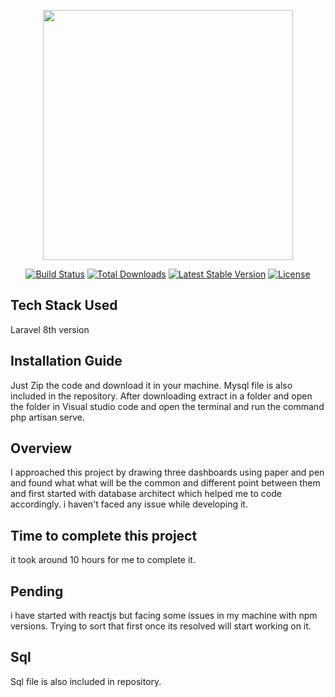 <p align="center"><a href="https://laravel.com" target="_blank"><img src="https://raw.githubusercontent.com/laravel/art/master/logo-lockup/5%20SVG/2%20CMYK/1%20Full%20Color/laravel-logolockup-cmyk-red.svg" width="400"></a></p>

<p align="center">
<a href="https://travis-ci.org/laravel/framework"><img src="https://travis-ci.org/laravel/framework.svg" alt="Build Status"></a>
<a href="https://packagist.org/packages/laravel/framework"><img src="https://poser.pugx.org/laravel/framework/d/total.svg" alt="Total Downloads"></a>
<a href="https://packagist.org/packages/laravel/framework"><img src="https://poser.pugx.org/laravel/framework/v/stable.svg" alt="Latest Stable Version"></a>
<a href="https://packagist.org/packages/laravel/framework"><img src="https://poser.pugx.org/laravel/framework/license.svg" alt="License"></a>
</p>

## Tech Stack Used
 Laravel 8th version

## Installation Guide

Just Zip the code and download it in your machine. Mysql file is also included in the repository. After downloading extract in a folder and open the folder in Visual studio code and open the terminal and run the command php artisan serve.

## Overview

I approached this project by drawing three dashboards using paper and pen and found what what will be the common and different point between them and first started with database architect which helped me to code accordingly. i haven't faced any issue while developing it.

## Time to complete this project

it took around 10 hours for me to complete it.

## Pending 

i have started with reactjs but facing some issues in my machine with npm versions. Trying to sort that first once its resolved will start working on it.

## Sql 

Sql file is also included in repository.

